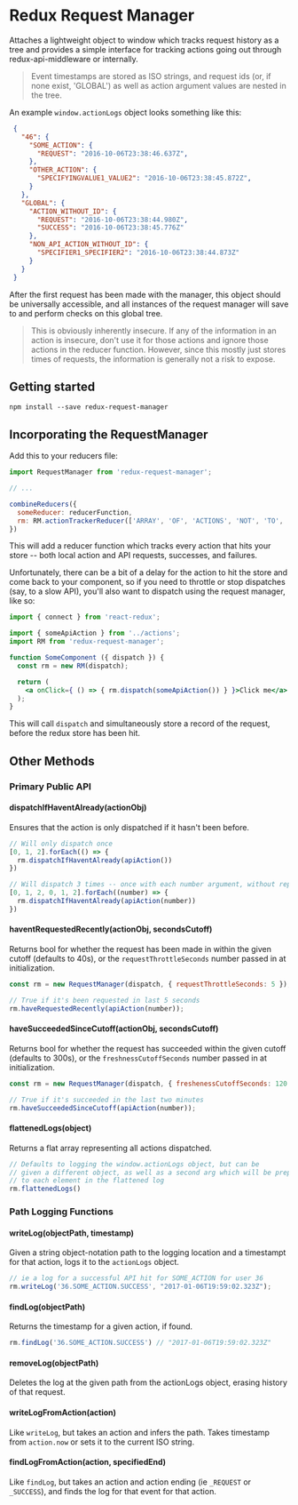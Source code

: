 # Redux Request Manager

Attaches a lightweight object to window which tracks request history as a tree and provides a simple interface for tracking actions going out through redux-api-middleware or internally.

> Event timestamps are stored as ISO strings, and request ids (or, if none exist, 'GLOBAL') as well as action argument values are nested in the tree.

An example `window.actionLogs` object looks something like this:

```json
 {
   "46": {
     "SOME_ACTION": {
       "REQUEST": "2016-10-06T23:38:46.637Z",
     },
     "OTHER_ACTION": {
       "SPECIFYINGVALUE1_VALUE2": "2016-10-06T23:38:45.872Z",
     }
   },
   "GLOBAL": {
     "ACTION_WITHOUT_ID": {
       "REQUEST": "2016-10-06T23:38:44.980Z",
       "SUCCESS": "2016-10-06T23:38:45.776Z"
     },
     "NON_API_ACTION_WITHOUT_ID": {
       "SPECIFIER1_SPECIFIER2": "2016-10-06T23:38:44.873Z"
     }
   }
 }
```

After the first request has been made with the manager, this object should be universally accessible, and all instances of the request manager will save to and perform checks on this global tree.

> This is obviously inherently insecure. If any of the information in an action is insecure, don't use it for those actions and ignore those actions in the reducer function. However, since this mostly just stores times of requests, the information is generally not a risk to expose.

## Getting started

```
npm install --save redux-request-manager
```

## Incorporating the RequestManager

Add this to your reducers file:

```js
import RequestManager from 'redux-request-manager';

// ...

combineReducers({
  someReducer: reducerFunction,
  rm: RM.actionTrackerReducer(['ARRAY', 'OF', 'ACTIONS', 'NOT', 'TO', 'BE', 'TRACKED'])
})
```

This will add a reducer function which tracks every action that hits your store -- both local action and API requests, successes, and failures.

Unfortunately, there can be a bit of a delay for the action to hit the store and come back to your component, so if you need to throttle or stop dispatches (say, to a slow API), you'll also want to dispatch using the request manager, like so:

```jsx
import { connect } from 'react-redux';

import { someApiAction } from '../actions';
import RM from 'redux-request-manager';

function SomeComponent ({ dispatch }) {
  const rm = new RM(dispatch);

  return (
    <a onClick={ () => { rm.dispatch(someApiAction()) } }>Click me</a>
  );
}
```

This will call `dispatch` and simultaneously store a record of the request, before the redux store has been hit.

## Other Methods

### Primary Public API

#### dispatchIfHaventAlready(actionObj)

Ensures that the action is only dispatched if it hasn't been before.

```js
// Will only dispatch once
[0, 1, 2].forEach(() => {
  rm.dispatchIfHaventAlready(apiAction())
})

// Will dispatch 3 times -- once with each number argument, without repeating
[0, 1, 2, 0, 1, 2].forEach((number) => {
  rm.dispatchIfHaventAlready(apiAction(number))
})
```

#### haventRequestedRecently(actionObj, secondsCutoff)

Returns bool for whether the request has been made  in within the given cutoff (defaults to 40s), or the `requestThrottleSeconds` number passed in at initialization.

```js
const rm = new RequestManager(dispatch, { requestThrottleSeconds: 5 });

// True if it's been requested in last 5 seconds
rm.haveRequestedRecently(apiAction(number));
```

#### haveSucceededSinceCutoff(actionObj, secondsCutoff)

Returns bool for whether the request has succeeded within the given cutoff (defaults to 300s), or the `freshnessCutoffSeconds` number passed in at initialization.

```js
const rm = new RequestManager(dispatch, { freshenessCutoffSeconds: 120 });

// True if it's succeeded in the last two minutes
rm.haveSucceededSinceCutoff(apiAction(number));
```

#### flattenedLogs(object)

Returns a flat array representing all actions dispatched.

```js
// Defaults to logging the window.actionLogs object, but can be
// given a different object, as well as a second arg which will be prepended
// to each element in the flattened log
rm.flattenedLogs()
```

### Path Logging Functions

#### writeLog(objectPath, timestamp)

Given a string object-notation path to the logging location  and a timestampt for that action, logs it to the `actionLogs` object.

```js
// ie a log for a successful API hit for SOME_ACTION for user 36
rm.writeLog('36.SOME_ACTION.SUCCESS', "2017-01-06T19:59:02.323Z");
```

#### findLog(objectPath)

Returns the timestamp for a given action, if found.

```js
rm.findLog('36.SOME_ACTION.SUCCESS') // "2017-01-06T19:59:02.323Z"
```

#### removeLog(objectPath)

Deletes the log at the given path from the actionLogs object, erasing history of that request.

#### writeLogFromAction(action)

Like `writeLog`, but takes an action and infers the path. Takes timestamp from `action.now` or sets it to the current ISO string.

#### findLogFromAction(action, specifiedEnd)

Like `findLog`, but takes an action and action ending (ie `_REQUEST` or `_SUCCESS`), and finds the log for that event for that action.